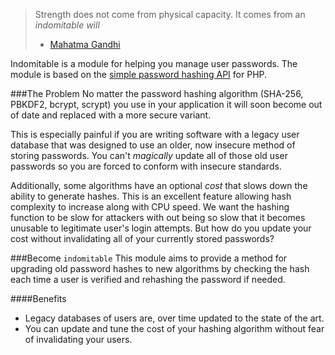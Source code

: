 > Strength does not come from physical capacity. It comes from an _indomitable will_  
> - [Mahatma Gandhi](http://en.wikipedia.org/wiki/Mahatma_Gandhi)

Indomitable is a module for helping you manage user passwords. The module is based on the [simple password hashing API](https://wiki.php.net/rfc/password_hash) for PHP.

###The Problem
No matter the password hashing algorithm (SHA-256, PBKDF2, bcrypt, scrypt) you use in your application it will soon become out of date and replaced with a more secure variant. 

This is especially painful if you are writing software with a legacy user database that was designed to use an older, now insecure method of storing passwords. You can't _magically_ update all of those old user passwords so you are forced to conform with insecure standards.

Additionally, some algorithms have an optional _cost_ that slows down the ability to generate hashes. This is an excellent feature allowing hash complexity to increase along with CPU speed. We want the hashing function to be slow for attackers with out being so slow that it becomes unusable to legitimate user's login attempts. But how do you update your cost without invalidating all of your currently stored passwords?

###Become `indomitable`
This module aims to provide a method for upgrading old password hashes to new algorithms by checking the hash each time a user is verified and rehashing the password if needed.

####Benefits
 - Legacy databases of users are, over time updated to the state of the art. 
 - You can update and tune the cost of your hashing algorithm without fear of invalidating your users.

